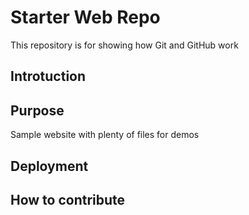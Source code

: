 # Starter Web Repo

This repository is for showing how Git and GitHub work

## Introtuction

## Purpose

Sample website with plenty of files for demos

## Deployment

## How to contribute